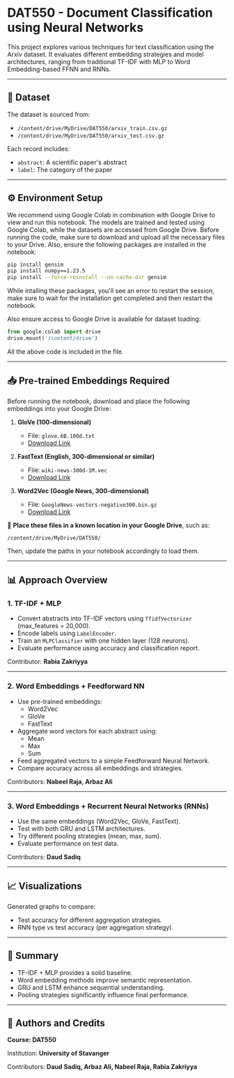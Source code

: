
# DAT550 - Document Classification using Neural Networks

This project explores various techniques for text classification using the Arxiv dataset. It evaluates different embedding strategies and model architectures, ranging from traditional TF-IDF with MLP to Word Embedding-based FFNN and RNNs.

---

## 📁 Dataset

The dataset is sourced from:
- `/content/drive/MyDrive/DAT550/arxiv_train.csv.gz`
- `/content/drive/MyDrive/DAT550/arxiv_test.csv.gz`

Each record includes:
- `abstract`: A scientific paper's abstract
- `label`: The category of the paper

---

## ⚙️ Environment Setup
We recommend using Google Colab in combination with Google Drive to view and run this notebook.
The models are trained and tested using Google Colab, while the datasets are accessed from Google Drive.
Before running the code, make sure to download and upload all the necessary files to your Drive.
Also, ensure the following packages are installed in the notebook:

```bash
pip install gensim
pip install numpy==1.23.5
pip install --force-reinstall --no-cache-dir gensim
```
While intalling these packages, you'll see an error to restart the session, make sure to wait for the installation get completed and then restart the notebook.

Also ensure access to Google Drive is available for dataset loading:
```python
from google.colab import drive
drive.mount('/content/drive')
```

All the above code is included in the file. 

---

## 📥 Pre-trained Embeddings Required

Before running the notebook, download and place the following embeddings into your Google Drive:

1. **GloVe (100-dimensional)**  
   - File: `glove.6B.100d.txt`
   - [Download Link](https://nlp.stanford.edu/data/glove.6B.zip)

2. **FastText (English, 300-dimensional or similar)**  
   - File: `wiki-news-300d-1M.vec`
   - [Download Link](https://fasttext.cc/docs/en/english-vectors.html)

3. **Word2Vec (Google News, 300-dimensional)**  
   - File: `GoogleNews-vectors-negative300.bin.gz`
   - [Download Link](https://code.google.com/archive/p/word2vec/)

📝 **Place these files in a known location in your Google Drive**, such as:
```
/content/drive/MyDrive/DAT550/
```

Then, update the paths in your notebook accordingly to load them.

---

## 📊 Approach Overview

### 1. **TF-IDF + MLP**
- Convert abstracts into TF-IDF vectors using `TfidfVectorizer` (max_features = 20,000).
- Encode labels using `LabelEncoder`.
- Train an `MLPClassifier` with one hidden layer (128 neurons).
- Evaluate performance using accuracy and classification report.

Contributor: **Rabia Zakriyya**

---

### 2. **Word Embeddings + Feedforward NN**
- Use pre-trained embeddings:
  - Word2Vec
  - GloVe
  - FastText
- Aggregate word vectors for each abstract using:
  - Mean
  - Max
  - Sum
- Feed aggregated vectors to a simple Feedforward Neural Network.
- Compare accuracy across all embeddings and strategies.

Contributors: **Nabeel Raja, Arbaz Ali**

---

### 3. **Word Embeddings + Recurrent Neural Networks (RNNs)**
- Use the same embeddings (Word2Vec, GloVe, FastText).
- Test with both GRU and LSTM architectures.
- Try different pooling strategies (mean, max, sum).
- Evaluate performance on test data.

Contributors: **Daud Sadiq**

---

## 📈 Visualizations

Generated graphs to compare:
- Test accuracy for different aggregation strategies.
- RNN type vs test accuracy (per aggregation strategy).

---

## 📌 Summary

- TF-IDF + MLP provides a solid baseline.
- Word embedding methods improve semantic representation.
- GRU and LSTM enhance sequential understanding.
- Pooling strategies significantly influence final performance.

---

## 🔬 Authors and Credits

**Course: DAT550**

Institution: **University of Stavanger**

Contributors: **Daud Sadiq, Arbaz Ali, Nabeel Raja, Rabia Zakriyya**

